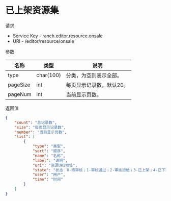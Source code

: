 # 已上架资源集

请求
- Service Key - ranch.editor.resource.onsale
- URI - /editor/resource/onsale

参数

|名称|类型|说明|
|---|---|---|
|type|char(100)|分类，为空则表示全部。|
|pageSize|int|每页显示记录数，默认20。|
|pageNum|int|当前显示页数。|

返回值
```json
{
    "count": "总记录数",
    "size": "每页显示记录数",
    "number": "当前显示页数",
    "list": [
        {
            "type": "类型",
            "sort": "顺序",
            "name": "名称",
            "label": "说明",
            "uri": "资源URI地址",
            "state": "状态：0-待审核；1-审核通过；2-审核拒绝；3-已上架；4-已下架",
            "user": "用户",
            "time": "时间"
        }
    ]
}
```